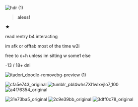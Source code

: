![hdr (1)](https://github.com/vampbite/vampbite/assets/145265219/a5f94064-5c20-4401-b718-8232b913acce)

> **aless!**

★

read rentry b4 interacting

im afk or offtab most of the time w2i

free to c+h unless im sitting w some1 else

-13 / 18+ dni



![itadori_doodle-removebg-preview (1)](https://github.com/vampbite/vampbite/assets/145265219/e8849d64-962c-4625-bc3d-6c663acd3fe2)

![cfa5e743_original](https://github.com/vampbite/vampbite/assets/145265219/fb0df5fa-e121-4eef-94bf-13fb08755cd9)
![tumblr_pbl4whs7Xl1wlxvjlo7_100](https://github.com/vampbite/vampbite/assets/145265219/7ee2c070-7aa0-47f5-acbe-5ca43cd1fdf1)
![a4f76354_original](https://github.com/vampbite/vampbite/assets/145265219/b7e103b3-dc17-480f-b3c8-58a4617c8ca9)

![31e73ba5_original](https://github.com/vampbite/vampbite/assets/145265219/e01ad42e-793b-4478-ab9b-0e06a3a71a88)
![2c9e39bb_original](https://github.com/vampbite/vampbite/assets/145265219/8923e1e3-d949-460a-8e0c-1a53c1a19db1)
![3dff0c78_original](https://github.com/vampbite/vampbite/assets/145265219/909c0c7c-e5cb-464d-b2e0-8fcf2542ba0d)
